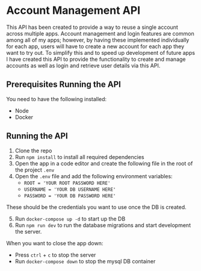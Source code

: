 # Account Management API

This API has been created to provide a way to reuse a single account across multiple apps.  Account management and login features are common among all of my apps; however, by having these implemented individually for each app, users will have to create a new account for each app they want to try out.  To simplify this and to speed up development of future apps I have created this API to provide the functionality to create and manage accounts as well as login and retrieve user details via this API.

## Prerequisites Running the API

You need to have the following installed:
- Node
- Docker

## Running the API

1. Clone the repo
2. Run `npm install` to install all required dependencies
3. Open the app in a code editor and create the following file in the root of the project `.env`
4. Open the `.env` file and add the following environment variables:
      - `ROOT = 'YOUR ROOT PASSWORD HERE'`
      - `USERNAME = 'YOUR DB USERNAME HERE'`
      - `PASSWORD = 'YOUR DB PASSWORD HERE'`

These should be the credentials you want to use once the DB is created.

5. Run `docker-compose up -d` to start up the DB
6. Run `npm run dev` to run the database migrations and start development the server. 

When you want to close the app down:
- Press `ctrl` + `c` to stop the server
- Run `docker-compose down` to stop the mysql DB container
